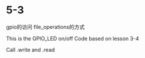 5-3
===

gpio的访问 file_operations的方式

This is the GPIO_LED on/off 
Code based on lesson 3-4

Call .write and .read

